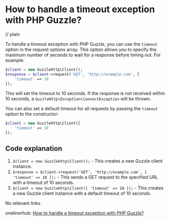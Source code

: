 # How to handle a timeout exception with PHP Guzzle?
// plain

To handle a timeout exception with PHP Guzzle, you can use the `timeout` option in the request options array. This option allows you to specify the maximum number of seconds to wait for a response before timing out. For example:

```php
$client = new GuzzleHttp\Client();
$response = $client->request('GET', 'http://example.com', [
    'timeout' => 10
]);
```

This will set the timeout to 10 seconds. If the response is not received within 10 seconds, a `GuzzleHttp\Exception\ConnectException` will be thrown.

You can also set a default timeout for all requests by passing the `timeout` option to the constructor:

```php
$client = new GuzzleHttp\Client([
    'timeout' => 10
]);
```

## Code explanation


1. `$client = new GuzzleHttp\Client();` - This creates a new Guzzle client instance.
2. `$response = $client->request('GET', 'http://example.com', [ 'timeout' => 10 ]);` - This sends a GET request to the specified URL with a timeout of 10 seconds.
3. `$client = new GuzzleHttp\Client([ 'timeout' => 10 ]);` - This creates a new Guzzle client instance with a default timeout of 10 seconds.

No relevant links.

onelinerhub: [How to handle a timeout exception with PHP Guzzle?](https://onelinerhub.com/php-guzzle/how-to-handle-a-timeout-exception-with-php-guzzle)